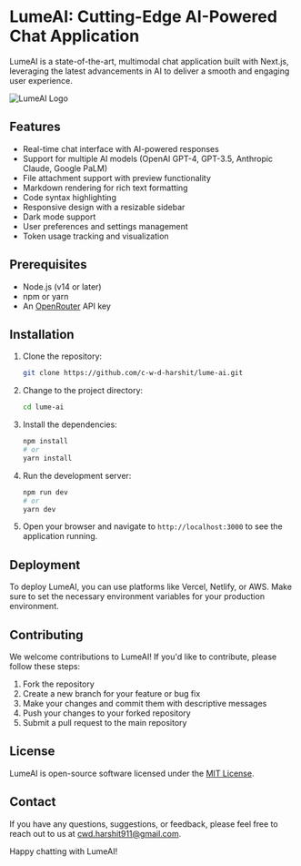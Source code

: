 # LumeAI: Cutting-Edge AI-Powered Chat Application

LumeAI is a state-of-the-art, multimodal chat application built with Next.js, leveraging the latest advancements in AI to deliver a smooth and engaging user experience.

![LumeAI Logo](https://www.lumeai.xyz/og.png)

## Features

- Real-time chat interface with AI-powered responses
- Support for multiple AI models (OpenAI GPT-4, GPT-3.5, Anthropic Claude, Google PaLM)
- File attachment support with preview functionality
- Markdown rendering for rich text formatting
- Code syntax highlighting
- Responsive design with a resizable sidebar
- Dark mode support
- User preferences and settings management
- Token usage tracking and visualization

## Prerequisites

- Node.js (v14 or later)
- npm or yarn
- An [OpenRouter](https://openrouter.ai/) API key

## Installation

1. Clone the repository:

   ```bash
   git clone https://github.com/c-w-d-harshit/lume-ai.git
   ```

2. Change to the project directory:

   ```bash
   cd lume-ai
   ```

3. Install the dependencies:

   ```bash
   npm install
   # or
   yarn install
   ```

4. Run the development server:

   ```bash
   npm run dev
   # or
   yarn dev
   ```

5. Open your browser and navigate to `http://localhost:3000` to see the application running.

## Deployment

To deploy LumeAI, you can use platforms like Vercel, Netlify, or AWS. Make sure to set the necessary environment variables for your production environment.

## Contributing

We welcome contributions to LumeAI! If you'd like to contribute, please follow these steps:

1. Fork the repository
2. Create a new branch for your feature or bug fix
3. Make your changes and commit them with descriptive messages
4. Push your changes to your forked repository
5. Submit a pull request to the main repository

## License

LumeAI is open-source software licensed under the [MIT License](LICENSE).

## Contact

If you have any questions, suggestions, or feedback, please feel free to reach out to us at [cwd.harshit911@gmail.com](mailto:cwd.harshit911@gmail.com).

Happy chatting with LumeAI!
